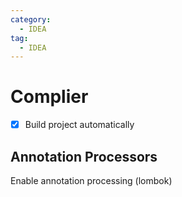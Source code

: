 ```yaml
---
category: 
  - IDEA
tag:
  - IDEA
---
```


# Complier

- [x] Build project automatically


## Annotation Processors

Enable annotation processing (lombok)